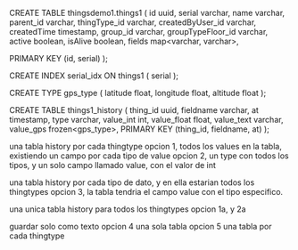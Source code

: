 CREATE TABLE thingsdemo1.things1 (
  id                 uuid,
  serial             varchar,
  name               varchar,
  parent_id          varchar,
  thingType_id       varchar,
  createdByUser_id   varchar,
  createdTime        timestamp,
  group_id           varchar,
  groupTypeFloor_id  varchar,
  active             boolean,
  isAlive            boolean,
  fields             map<varchar, varchar>,

  PRIMARY KEY (id, serial)
);

CREATE INDEX serial_idx ON things1 ( serial );


CREATE TYPE gps_type (
   latitude  float,
   longitude float,
   altitude  float
);

CREATE TABLE things1_history (
  thing_id           uuid,
  fieldname          varchar,
  at                 timestamp,
  type               varchar,
  value_int          int,
  value_float        float,
  value_text         varchar,
  value_gps          frozen<gps_type>,
  PRIMARY KEY (thing_id, fieldname, at)
);



una tabla history por cada thingtype
opcion 1, todos los values en la tabla, existiendo un campo por cada tipo de value
opcion 2, un type con todos los tipos, y un solo campo llamado value, con el valor de int

una tabla history por cada tipo de dato, y en ella estarian todos los thingtypes
opcion 3, la tabla tendria el campo value con el tipo especifico.

una unica tabla history para todos los thingtypes
opcion 1a, y 2a

guardar solo como texto
opcion 4 una sola tabla
opcion 5 una tabla por cada thingtype



